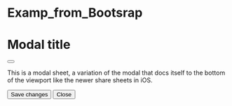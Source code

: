 # Examp_from_Bootsrap

<div class="modal-content rounded-4 shadow">
      <div class="modal-header border-bottom-0">
        <h1 class="modal-title fs-5">Modal title</h1>
        <button type="button" class="btn-close" data-bs-dismiss="modal" aria-label="Close"></button>
      </div>
      <div class="modal-body py-0">
        <p>This is a modal sheet, a variation of the modal that docs itself to the bottom of the viewport like the newer share sheets in iOS.</p>
      </div>
      <div class="modal-footer flex-column align-items-stretch w-100 gap-2 pb-3 border-top-0">
        <button type="button" class="btn btn-lg btn-primary">Save changes</button>
        <button type="button" class="btn btn-lg btn-secondary" data-bs-dismiss="modal">Close</button>
      </div>
    </div>
